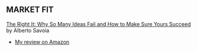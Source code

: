 <HTML>
   <HEAD>
   </HEAD>
   <BODY>
     <H2>MARKET FIT</H2>
      <a href="https://www.amazon.fr/Right-Many-Ideas-Yours-Succeed/dp/0062884654">The Right It: Why So Many Ideas Fail and How to Make Sure Yours Succeed</a> by Alberto Savoia
      <UL>
         <LI><a href="https://www.amazon.fr/review/R33OAXGAKM2HAS/ref=cm_cr_srp_d_rdp_perm?ie=UTF8">My review on Amazon</a></LI>
      </UL>
  </BODY>
<HTML>


